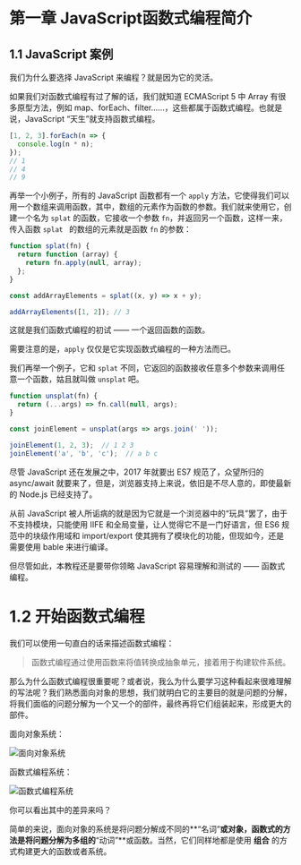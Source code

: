 # 第一章 JavaScript函数式编程简介

## 1.1 JavaScript 案例

我们为什么要选择 JavaScript 来编程？就是因为它的灵活。

如果我们对函数式编程有过了解的话，我们就知道 ECMAScript 5 中 Array 有很多原型方法，例如 map、forEach、filter......，这些都属于函数式编程。也就是说，JavaScript “天生”就支持函数式编程。

```javascript
[1, 2, 3].forEach(n => {
  console.log(n * n);
});
// 1
// 4
// 9
```

再举一个小例子，所有的 JavaScript 函数都有一个 `apply` 方法，它使得我们可以用一个数组来调用函数，其中，数组的元素作为函数的参数。我们就来使用它，创建一个名为 `splat` 的函数，它接收一个参数 `fn`，并返回另一个函数，这样一来，传入函数 `splat ` 的数组的元素就是函数 `fn` 的参数：

```javascript
function splat(fn) {
  return function (array) {
    return fn.apply(null, array);
  };
}

const addArrayElements = splat((x, y) => x + y);

addArrayElements([1, 2]); // 3
```

这就是我们函数式编程的初试 —— 一个返回函数的函数。

需要注意的是，`apply` 仅仅是它实现函数式编程的一种方法而已。

我们再举一个例子，它和 `splat` 不同，它返回的函数接收任意多个参数来调用任意一个函数，姑且就叫做 `unsplat` 吧。

```javascript
function unsplat(fn) {
  return (...args) => fn.call(null, args);
}

const joinElement = unsplat(args => args.join(' '));

joinElement(1, 2, 3);  // 1 2 3
joinElement('a', 'b', 'c');  // a b c
```

尽管 JavaScript 还在发展之中，2017 年就要出 ES7 规范了，众望所归的 async/await 就要来了，但是，浏览器支持上来说，依旧是不尽人意的，即使最新的 Node.js 已经支持了。

从前 JavaScript 被人所诟病的就是因为它就是一个浏览器中的“玩具”罢了，由于不支持模块，只能使用 IIFE 和全局变量，让人觉得它不是一门好语言，但 ES6 规范中的块级作用域和 import/export 使其拥有了模块化的功能，但现如今，还是需要使用 bable 来进行编译。

但尽管如此，本教程还是要带你领略 JavaScript 容易理解和测试的 —— 函数式编程。

# 1.2 开始函数式编程

我们可以使用一句直白的话来描述函数式编程：

> 函数式编程通过使用函数来将值转换成抽象单元，接着用于构建软件系统。

那么为什么函数式编程很重要呢？或者说，我么为什么要学习这种看起来很难理解的写法呢？我们熟悉面向对象的思想，我们就明白它的主要目的就是问题的分解，将我们面临的问题分解为一个又一个的部件，最终再将它们组装起来，形成更大的部件。

面向对象系统：

![面向对象系统](C:\Users\Haoran\Desktop\1.png)

函数式编程系统：

![函数式编程系统](C:\Users\Haoran\Desktop\2.png)

你可以看出其中的差异来吗？

简单的来说，面向对象的系统是将问题分解成不同的**“名词”**或对象，函数式的方法是将问题分解为多组的**“动词”**或函数。当然，它们同样地都是使用 **组合** 的方式构建更大的函数或者系统。